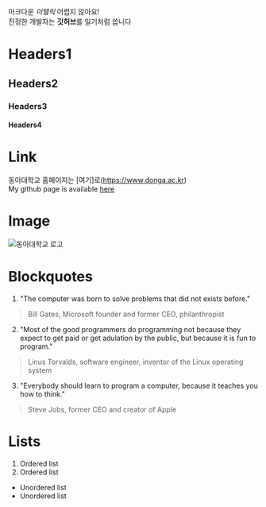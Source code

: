 마크다운 *이탤릭* 어렵지 않아요!  
진정한 개발자는 **깃허브**를 일기처럼 씁니다

# Headers1
## Headers2
### Headers3
#### Headers4

# Link
동아대학교 홈페이지는 [여기]로(https://www.donga.ac.kr)  
My github page is available [here](https://github.com/JeonChaeHwan/oss)

# Image
![동아대학교 로고](https://postfiles.pstatic.net/20160428_11/ohminho_1461803883530TEh4n_JPEG/%B1%B3%C0%B0%2C%B4%EB%C7%D0%2C%C7%D0%B1%B3%B5%BF%BE%C6%B4%EB%C7%D0%B1%B3%B7%CE%B0%ED.jpg?type=w3)

# Blockquotes
1. "The computer was born to solve problems that did not exists before."
> Bill Gates, Microsoft founder and former CEO, philanthropist
2. "Most of the good programmers do programming not because they expect to get paid or get adulation by the public, but because it is fun to program."
>  Linus Torvalds, software engineer, inventor of the Linux operating system
3. "Everybody should learn to program a computer, because it teaches you how to think."
> Steve Jobs, former CEO and creator of Apple

# Lists
1. Ordered list
2. Ordered list

* Unordered list
* Unordered list
